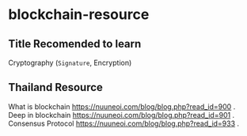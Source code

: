 # blockchain-resource

## Title Recomended to learn 
Cryptography (`Signature`, Encryption)  

## Thailand Resource
What is blockchain https://nuuneoi.com/blog/blog.php?read_id=900 .    
Deep in blockchain https://nuuneoi.com/blog/blog.php?read_id=901 .   
Consensus Protocol https://nuuneoi.com/blog/blog.php?read_id=933 .   

